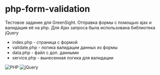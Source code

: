 # php-form-validation
Тестовое задание для GreenSight. Отправка формы с помощью ajax и валидация её на php.
Для Ajax запроса была использована библиотека jQuery

* index.php - страница с формой 
* validate.php - логика валидации данных из формы
* data.php - файл с доп. данными
* service.php - вынесенная логика для валидации


![PHP](https://img.shields.io/badge/php-%23777BB4.svg?style=for-the-badge&logo=php&logoColor=white)
![jQuery](https://img.shields.io/badge/jquery-%230769AD.svg?style=for-the-badge&logo=jquery&logoColor=white)
